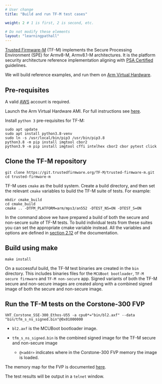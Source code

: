 ```yaml
---
# User change
title: "Build and run TF-M test cases"

weight: 2 # 1 is first, 2 is second, etc.

# Do not modify these elements
layout: "learningpathall"
---
```

[Trusted Firmware-M](https://www.trustedfirmware.org/projects/tf-m/) (TF-M) implements the Secure Processing Environment (SPE) for Armv8-M, Armv8.1-M architectures. It is the platform security architecture reference implementation aligning with [PSA Certified](https://www.psacertified.org/) guidelines.

We will build reference examples, and run them on [Arm Virtual Hardware](https://www.arm.com/products/development-tools/simulation/virtual-hardware).

## Pre-requisites

A valid [AWS](https://aws.amazon.com/) account is required.

Launch the Arm Virtual Hardware AMI. For full instructions see [here](/install-tools/avh#corstone).

Install `python 3` pre-requisites for TF-M:
```console
sudo apt update
sudo apt install python3.8-venv
sudo ln -s /usr/local/bin/pip3 /usr/bin/pip3.8
python3.8 -m pip install imgtool cbor2
python3.9 -m pip install imgtool cffi intelhex cbor2 cbor pytest click
```

## Clone the TF-M repository
```console
git clone https://git.trustedfirmware.org/TF-M/trusted-firmware-m.git
cd trusted-firmware-m
```
TF-M uses `cmake` as the build system. Create a build directory, and then set the relevant `cmake` variables to build the TF-M suite of tests. For example:
```console
mkdir cmake_build
cd cmake_build
cmake .. -DTFM_PLATFORM=arm/mps3/an552 -DTEST_NS=ON -DTEST_S=ON
```
In the command above we have prepared a build of both the secure and non-secure suite of TF-M tests. To build individual tests from these suites you can set the appropriate cmake variable instead. All the variables and options are defined in [section 2.12](https://tf-m-user-guide.trustedfirmware.org/docs/getting_started/tfm_build_instruction.html) of the documentation.

## Build using make
```console
make install
```
On a successful build, the TF-M test binaries are created in the `bin` directory. This includes binaries files for the `MCUBoot bootloader`, `TF-M secure firmware` and `TF-M non-secure` app. Signed variants of both the TF-M secure and non-secure images are created along with a combined signed image of both the secure and non-secure image.

## Run the TF-M tests on the Corstone-300 FVP
```console
VHT_Corstone_SSE-300_Ethos-U55 -a cpu0*="bin/bl2.axf" --data "bin/tfm_s_ns_signed.bin"@0x01000000
```
- `bl2.axf` is the MCUBoot bootloader image.

- `tfm_s_ns_signed.bin` is the combined signed image for the TF-M secure and non-secure image
  - `@<addr>` indicates where in the Corstone-300 FVP memory the image is loaded. 

The memory map for the FVP is documented [here](https://developer.arm.com/documentation/100966/1118/Arm--Corstone-SSE-300-FVP/Memory-map-overview-for-Corstone-SSE-300).

The test results will be output in a `telnet` window.

